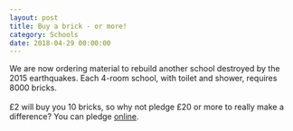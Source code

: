 ```yaml
---
layout: post
title: Buy a brick - or more!
category: Schools
date: 2018-04-29 00:00:00
---
```


We are now ordering material to rebuild another school destroyed by the 2015 earthquakes. Each 4-room school, with toilet and shower, requires 8000 bricks. <br><br>£2 will buy you 10 bricks, so why not pledge £20 or more to really make a difference? You can pledge [online](https://www.justgiving.com/crowdfunding/aidenepalmagnoac).
